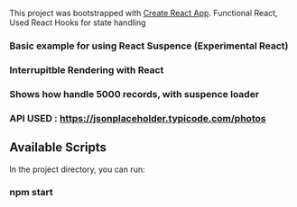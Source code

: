 This project was bootstrapped with [Create React App](https://github.com/facebook/create-react-app).
Functional React, Used React Hooks for state handling
### Basic example for using React Suspence (Experimental React)

### Interrupitble Rendering with React
### Shows how handle 5000 records, with suspence loader
### API USED : https://jsonplaceholder.typicode.com/photos
## Available Scripts

In the project directory, you can run:

### npm start 
